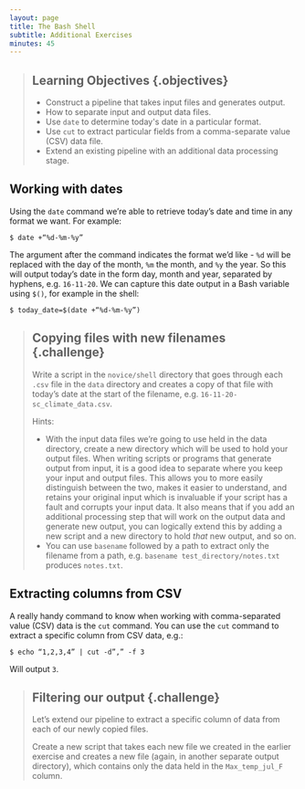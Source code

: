 ```yaml
---
layout: page
title: The Bash Shell
subtitle: Additional Exercises
minutes: 45
---
```

> ## Learning Objectives {.objectives}
>
> *   Construct a pipeline that takes input files and generates output.
> *   How to separate input and output data files.
> *   Use `date` to determine today's date in a particular format.
> *   Use `cut` to extract particular fields from a comma-separate value (CSV) data file.
> *   Extend an existing pipeline with an additional data processing stage.


## Working with dates

Using the `date` command we’re able to retrieve today’s date and time in any format we want. For example:

~~~ {.bash}
$ date +“%d-%m-%y”
~~~

The argument after the command indicates the format we’d like - `%d` will be replaced with the day of the month, `%m` the month, and `%y` the year. So this will output today’s date in the form day, month and year, separated by hyphens, e.g. `16-11-20`. We can capture this date output in a Bash variable using `$()`, for example in the shell:

~~~ {.bash}
$ today_date=$(date +“%d-%m-%y”)
~~~

> ## Copying files with new filenames {.challenge}
> 
> Write a script in the `novice/shell` directory that goes through each `.csv` file in the `data` directory and
> creates a copy of that file with today’s date at the start of the filename, e.g. `16-11-20-sc_climate_data.csv`.
> 
> Hints:
>
> - With the input data files we’re going to use held in the data directory, create a new directory which will be used to hold your output files. When writing scripts or programs that generate output from input, it is a good idea to separate where you keep your input and output files. This allows you to more easily distinguish between the two, makes it easier to understand, and retains your original input which is invaluable if your script has a fault and corrupts your input data. It also means that if you add an additional processing step that will work on the output data and generate new output, you can logically extend this by adding a new script and a new directory to hold *that* new output, and so on.
> - You can use `basename` followed by a path to extract only the filename from a path, e.g. `basename test_directory/notes.txt` produces `notes.txt`.


## Extracting columns from CSV

A really handy command to know when working with comma-separated value (CSV) data is the `cut` command. You can use the `cut` command to extract a specific column from CSV data, e.g.:

~~~ {.bash}
$ echo “1,2,3,4” | cut -d”,” -f 3
~~~

Will output `3`.

> ## Filtering our output {.challenge}
> 
> Let’s extend our pipeline to extract a specific column of data from each of our newly copied files.
> 
> Create a new script that takes each new file we created in the earlier exercise and creates a new file (again, in another separate output directory), which contains only the data held in the `Max_temp_jul_F` column.
